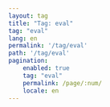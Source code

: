 ```yaml
---
layout: tag
title: "Tag: eval"
tag: "eval"
lang: en
permalink: '/tag/eval'
path: '/tag/eval'
pagination:
    enabled: true
    tag: "eval"
    permalink: /page/:num/
    locale: en
---
```

